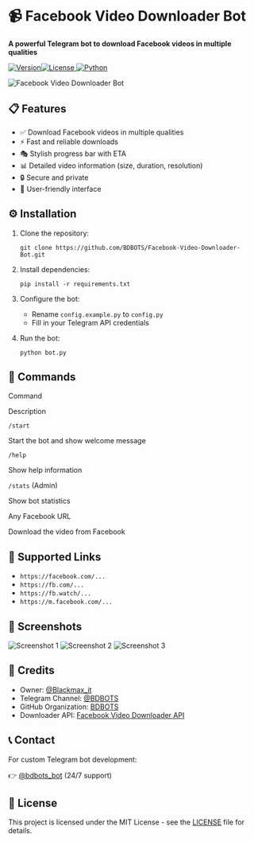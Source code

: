 📹 Facebook Video Downloader Bot
================================

**A powerful Telegram bot to download Facebook videos in multiple qualities**

 [![Version](https://img.shields.io/badge/Version-2.0.0-blue)](https://github.com/BDBOTS/Facebook-Video-Downloader-Bot)[![License](https://img.shields.io/badge/License-MIT-green) ](https://github.com/BDBOTS/Facebook-Video-Downloader-Bot/blob/main/LICENSE)[![Python](https://img.shields.io/badge/Python-3.10+-yellow)](https://python.org)

![Facebook Video Downloader Bot](https://i.imgur.com/hHTntqU.png)

📋 Features
-----------

*   ✅ Download Facebook videos in multiple qualities
*   ⚡ Fast and reliable downloads
*   🎭 Stylish progress bar with ETA
*   📊 Detailed video information (size, duration, resolution)
*   🔒 Secure and private
*   🤖 User-friendly interface

⚙️ Installation
---------------

1.  Clone the repository:
    
        git clone https://github.com/BDBOTS/Facebook-Video-Downloader-Bot.git
    
2.  Install dependencies:
    
        pip install -r requirements.txt
    
3.  Configure the bot:
    *   Rename `config.example.py` to `config.py`
    *   Fill in your Telegram API credentials
4.  Run the bot:
    
        python bot.py
    

📜 Commands
-----------

Command

Description

`/start`

Start the bot and show welcome message

`/help`

Show help information

`/stats` (Admin)

Show bot statistics

Any Facebook URL

Download the video from Facebook

🔗 Supported Links
------------------

*   `https://facebook.com/...`
*   `https://fb.com/...`
*   `https://fb.watch/...`
*   `https://m.facebook.com/...`

📸 Screenshots
--------------

![Screenshot 1](https://i.imgur.com/Ul9c4v6.png) ![Screenshot 2]([https://i.imgur.com/A7kr3xJ.jpeg) ![Screenshot 3](https://i.imgur.com/sample3.jpg)

📝 Credits
----------

*   Owner: [@Blackmax\_it](https://t.me/Blackmax_it)
*   Telegram Channel: [@BDBOTS](https://t.me/BDBOTS)
*   GitHub Organization: [BDBOTS](https://github.com/BDBOTS)
*   Downloader API: [Facebook Video Downloader API](https://github.com/BDBOTS/Facebook-Video-Downloader-Api)

📞 Contact
----------

For custom Telegram bot development:

👉 [@bdbots\_bot](https://t.me/bdbots_bot) (24/7 support)

📜 License
----------

This project is licensed under the MIT License - see the [LICENSE](LICENSE) file for details.
